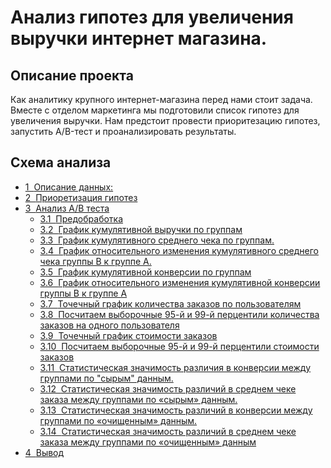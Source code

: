  # Анализ гипотез для увеличения выручки интернет магазина.
 
 ## Описание проекта
 
Как аналитику крупного интернет-магазина перед нами стоит задача. Вместе с отделом маркетинга мы подготовили список гипотез для увеличения выручки.
Нам предстоит провести приоритезацию гипотез, запустить A/B-тест и проанализировать результаты.

## Схема анализа

<div class="toc"><ul class="toc-item"><li><span><a href="#Описание-данных:" data-toc-modified-id="Описание-данных:-1"><span class="toc-item-num">1&nbsp;&nbsp;</span>Описание данных:</a></span></li><li><span><a href="#Приоретизация-гипотез" data-toc-modified-id="Приоретизация-гипотез-2"><span class="toc-item-num">2&nbsp;&nbsp;</span>Приоретизация гипотез</a></span></li><li><span><a href="#Анализ-А/В-теста" data-toc-modified-id="Анализ-А/В-теста-3"><span class="toc-item-num">3&nbsp;&nbsp;</span>Анализ А/В теста</a></span><ul class="toc-item"><li><span><a href="#Предобработка" data-toc-modified-id="Предобработка-3.1"><span class="toc-item-num">3.1&nbsp;&nbsp;</span>Предобработка</a></span></li><li><span><a href="#График-кумулятивной-выручки-по-группам" data-toc-modified-id="График-кумулятивной-выручки-по-группам-3.2"><span class="toc-item-num">3.2&nbsp;&nbsp;</span>График кумулятивной выручки по группам</a></span></li><li><span><a href="#График-кумулятивного-среднего-чека-по-группам." data-toc-modified-id="График-кумулятивного-среднего-чека-по-группам.-3.3"><span class="toc-item-num">3.3&nbsp;&nbsp;</span>График кумулятивного среднего чека по группам.</a></span></li><li><span><a href="#График-относительного-изменения-кумулятивного-среднего-чека-группы-В-к-группе-А." data-toc-modified-id="График-относительного-изменения-кумулятивного-среднего-чека-группы-В-к-группе-А.-3.4"><span class="toc-item-num">3.4&nbsp;&nbsp;</span>График относительного изменения кумулятивного среднего чека группы В к группе А.</a></span></li><li><span><a href="#График-кумулятивной-конверсии-по-группам" data-toc-modified-id="График-кумулятивной-конверсии-по-группам-3.5"><span class="toc-item-num">3.5&nbsp;&nbsp;</span>График кумулятивной конверсии по группам</a></span></li><li><span><a href="#График-относительного-изменения-кумулятивной-конверсии-группы-В-к-группе-А" data-toc-modified-id="График-относительного-изменения-кумулятивной-конверсии-группы-В-к-группе-А-3.6"><span class="toc-item-num">3.6&nbsp;&nbsp;</span>График относительного изменения кумулятивной конверсии группы В к группе А</a></span></li><li><span><a href="#Точечный-график-количества-заказов-по-пользователям" data-toc-modified-id="Точечный-график-количества-заказов-по-пользователям-3.7"><span class="toc-item-num">3.7&nbsp;&nbsp;</span>Точечный график количества заказов по пользователям</a></span></li><li><span><a href="#Посчитаем-выборочные-95-й-и-99-й-перцентили-количества-заказов-на-одного-пользователя" data-toc-modified-id="Посчитаем-выборочные-95-й-и-99-й-перцентили-количества-заказов-на-одного-пользователя-3.8"><span class="toc-item-num">3.8&nbsp;&nbsp;</span>Посчитаем выборочные 95-й и 99-й перцентили количества заказов на одного пользователя</a></span></li><li><span><a href="#Точечный-график-стоимости-заказов" data-toc-modified-id="Точечный-график-стоимости-заказов-3.9"><span class="toc-item-num">3.9&nbsp;&nbsp;</span>Точечный график стоимости заказов</a></span></li><li><span><a href="#Посчитаем-выборочные-95-й-и-99-й-перцентили-стоимости-заказов" data-toc-modified-id="Посчитаем-выборочные-95-й-и-99-й-перцентили-стоимости-заказов-3.10"><span class="toc-item-num">3.10&nbsp;&nbsp;</span>Посчитаем выборочные 95-й и 99-й перцентили стоимости заказов</a></span></li><li><span><a href="#Cтатистическая-значимость-различия-в-конверсии-между-группами-по-&quot;сырым&quot;-данным." data-toc-modified-id="Cтатистическая-значимость-различия-в-конверсии-между-группами-по-&quot;сырым&quot;-данным.-3.11"><span class="toc-item-num">3.11&nbsp;&nbsp;</span>Cтатистическая значимость различия в конверсии между группами по "сырым" данным.</a></span></li><li><span><a href="#Статистическая-значимость-различий-в-среднем-чеке-заказа-между-группами-по-«сырым»-данным." data-toc-modified-id="Статистическая-значимость-различий-в-среднем-чеке-заказа-между-группами-по-«сырым»-данным.-3.12"><span class="toc-item-num">3.12&nbsp;&nbsp;</span>Статистическая значимость различий в среднем чеке заказа между группами по «сырым» данным.</a></span></li><li><span><a href="#Статистическая-значимость-различий-в-конверсии-между-группами-по-«очищенным»-данным." data-toc-modified-id="Статистическая-значимость-различий-в-конверсии-между-группами-по-«очищенным»-данным.-3.13"><span class="toc-item-num">3.13&nbsp;&nbsp;</span>Статистическая значимость различий в конверсии между группами по «очищенным» данным.</a></span></li><li><span><a href="#Cтатистическая-значимость-различий-в-среднем-чеке-заказа-между-группами-по-«очищенным»-данным" data-toc-modified-id="Cтатистическая-значимость-различий-в-среднем-чеке-заказа-между-группами-по-«очищенным»-данным-3.14"><span class="toc-item-num">3.14&nbsp;&nbsp;</span>Cтатистическая значимость различий в среднем чеке заказа между группами по «очищенным» данным</a></span></li></ul></li><li><span><a href="#Вывод" data-toc-modified-id="Вывод-4"><span class="toc-item-num">4&nbsp;&nbsp;</span>Вывод</a></span></li></ul></div>
